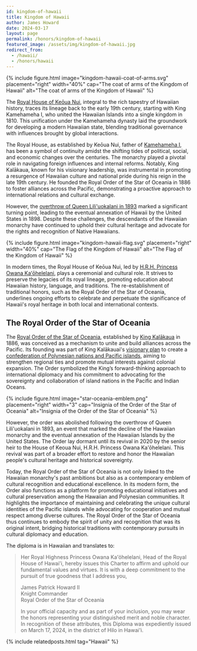 ```yaml
---
id: kingdom-of-hawaii
title: Kingdom of Hawaii
author: James Howard
date: 2024-03-17
layout: page
permalink: /honors/kingdom-of-hawaii
featured_image: /assets/img/kingdom-of-hawaii.jpg
redirect_from:
  - /hawaii/
  - /honors/hawaii
---
```


{% include figure.html image="kingdom-hawaii-coat-of-arms.svg" placement="right" width="40%"
cap="The coat of arms of the Kingdom of Hawaii"
alt="The coat of arms of the Kingdom of Hawaii" %}

The [Royal House of Keōua Nui](https://www.crownofhawaii.com/),
integral to the rich tapestry of Hawaiian history, traces its lineage
back to the early 19th century, starting with King Kamehameha I,
who united the Hawaiian Islands into a single kingdom in 1810. This
unification under the Kamehameha dynasty laid the groundwork for
developing a modern Hawaiian state, blending traditional governance
with influences brought by global interactions.

The Royal House, as established by Keōua Nui, father of [Kamehameha
I](https://www.gohawaii.com/culture/history/king-kamehameha), has
been a symbol of continuity amidst the shifting tides of political,
social, and economic changes over the centuries. The monarchy played
a pivotal role in navigating foreign influences and internal reforms.
Notably, King Kalākaua, known for his visionary leadership, was
instrumental in promoting a resurgence of Hawaiian culture and
national pride during his reign in the late 19th century. He founded
the Royal Order of the Star of Oceania in 1886 to foster alliances
across the Pacific, demonstrating a proactive approach to international
relations and cultural exchange.

However, the [overthrow of Queen Lili'uokalani in
1893](https://www.zinnedproject.org/news/tdih/queen-liliuokalani-overthrown/)
marked a significant turning point, leading to the eventual annexation
of Hawaii by the United States in 1898. Despite these challenges,
the descendants of the Hawaiian monarchy have continued to uphold
their cultural heritage and advocate for the rights and recognition
of Native Hawaiians.

{% include figure.html image="kingdom-hawaii-flag.svg" placement="right" width="40%"
cap="The Flag of the Kingdom of Hawaii"
alt="The Flag of the Kingdom of Hawaii" %}

In modern times, the Royal House of Keōua Nui, led by [H.R.H.
Princess Owana Kaʻōhelelani](https://en.wikipedia.org/wiki/Owana_Salazar),
plays a ceremonial and cultural role. It strives to preserve the
legacies of its royal lineage, promoting education about Hawaiian
history, language, and traditions. The re-establishment of traditional
honors, such as the Royal Order of the Star of Oceania, underlines
ongoing efforts to celebrate and perpetuate the significance of
Hawaii's royal heritage in both local and international contexts.

## The Royal Order of the Star of Oceania 

The [Royal Order of the Star of
Oceania](https://uchterhous.org/knights-2/elementor-1149/hawaii/),
established by [King
Kalākaua](https://www.wbur.org/endlessthread/2018/08/10/david-kalakaua) in
1886, was conceived as a mechanism to unite and build alliances
across the Pacific. Its founding was part of King Kalākauai's [visionary
plan](https://imagesofoldhawaii.com/polynesian-confederacy/)
to create a [confederation of Polynesian nations and Pacific
islands](https://worldhistoryconnected.press.uillinois.edu/8.3/forum_cook.html),
aiming to strengthen regional ties and promote mutual interests
against colonial expansion. The Order symbolized the King’s
forward-thinking approach to international diplomacy and his
commitment to advocating for the sovereignty and collaboration of
island nations in the Pacific and Indian Oceans.

{% include figure.html image="star-oceania-emblem.png" placement="right" width="3"
cap="Insignia of the Order of the Star of Oceania"
alt="Insignia of the Order of the Star of Oceania" %}

However, the order was abolished following the overthrow of Queen
Lili'uokalani in 1893, an event that marked the decline of the
Hawaiian monarchy and the eventual annexation of the Hawaiian Islands
by the United States. The Order lay dormant until its revival in
2020 by the senior heir to the House of Keoua Nui, H.R.H. Princess
Owana Ka'ōhelelani. This revival was part of a broader effort to
restore and honor the Hawaiian people's cultural heritage and
historical sovereignty.

Today, the Royal Order of the Star of Oceania is not only linked
to the Hawaiian monarchy's past ambitions but also as a contemporary
emblem of cultural recognition and educational excellence.  In its
modern form, the Order also functions as a platform for promoting
educational initiatives and cultural preservation among the Hawaiian
and Polynesian communities. It highlights the importance of maintaining
and celebrating the unique cultural identities of the Pacific islands
while advocating for cooperation and mutual respect among diverse
cultures. The Royal Order of the Star of Oceania thus continues to
embody the spirit of unity and recognition that was its original
intent, bridging historical traditions with contemporary pursuits
in cultural diplomacy and education.

The diploma is in Hawaiian and translates to:

> Her Royal Highness Princess Owana Ka'öhelelani, Head of the Royal
> House of Hawai'i, hereby issues this Charter to affirm and uphold
> our fundamental values and virtues. It is with a deep commitment
> to the pursuit of true goodness that I address you,
>
> James Patrick Howard II<br/>
> Knight Commander<br/>
> Royal Order of the Star of Oceania
>
> In your official capacity and as part of your inclusion, you may
> wear the honors representing your distinguished merit and noble 
> character.  In recognition of these attributes, this Diploma was 
> expediently issued on March 17, 2024, in the district of Hilo in 
> Hawai'i.

{% include relatedposts.html tag="Hawaii" %}
